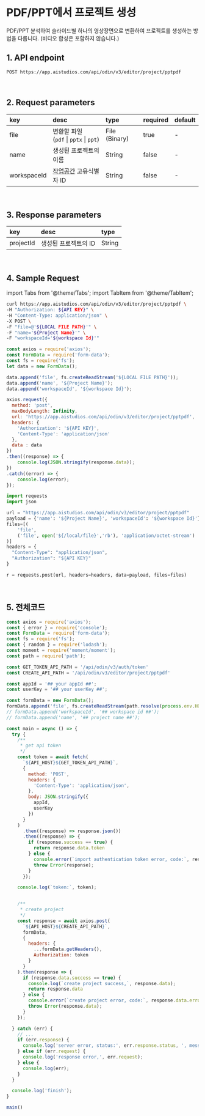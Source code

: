 # PDF/PPT에서 프로젝트 생성
PDF/PPT 분석하여 슬라이드별 하나의 영상장면으로 변환하여 프로젝트를 생성하는 방법을 다룹니다. (비디오 합성은 포함하지 않습니다.)
<br/>

## 1. API endpoint
```http
POST https://app.aistudios.com/api/odin/v3/editor/project/pptpdf
```
<br/>

## 2. Request parameters
| key | desc | type | required | default |
| :--- | :--- | :--- | :--- | :--- |
| file | 변환할 파일<br />(`pdf` \| `pptx` \| `ppt`) | File (Binary) | true | - |
| name | 생성된 프로젝트의 이름 | String | false | - |
| workspaceId | [작업공간](./workspaces) 고유식별자 ID | String | false | - |
<br/>

## 3. Response parameters
| key | desc | type |
| :--- | :--- | :--- |
| projectId | 생성된 프로젝트의 ID | String |
<br/>

## 4. Sample Request
import Tabs from '@theme/Tabs';
import TabItem from '@theme/TabItem';

<Tabs>
<TabItem value="curl" label="cURL">

```bash
curl https://app.aistudios.com/api/odin/v3/editor/project/pptpdf \
-H "Authorization: ${API KEY}" \
-H "Content-Type: application/json" \
-X POST \
-F "file=@'${LOCAL FILE PATH}'" \
-F "name='${Project Name}'" \
-F "workspaceId='${workspace Id}'"
```

</TabItem>
<TabItem value="js" label="Node.js">

```js
const axios = require('axios');
const FormData = require('form-data');
const fs = require('fs');
let data = new FormData();

data.append('file', fs.createReadStream('${LOCAL FILE PATH}'));
data.append('name', '${Project Name}');
data.append('workspaceId', '${workspace Id}');

axios.request({
  method: 'post',
  maxBodyLength: Infinity,
  url: 'https://app.aistudios.com/api/odin/v3/editor/project/pptpdf',
  headers: {
    'Authorization': '${API KEY}',
    'Content-Type': 'application/json'
  },
  data : data
})
.then((response) => {
    console.log(JSON.stringify(response.data));
})
.catch((error) => {
    console.log(error);
});
```

</TabItem>
<TabItem value="py" label="Python">

```py
import requests
import json

url = "https://app.aistudios.com/api/odin/v3/editor/project/pptpdf"
payload = {'name': '${Project Name}', 'workspaceId': '${workspace Id}'}
files=[(
    'file',
    ('file', open('${/local/file}','rb'), 'application/octet-stream')
)]
headers = {
  "Content-Type": "application/json",
  "Authorization": "${API KEY}"
}

r = requests.post(url, headers=headers, data=payload, files=files)
```

</TabItem>
</Tabs>

<br />

## 5. 전체코드
```javascript
const axios = require('axios');
const { error } = require('console');
const FormData = require('form-data');
const fs = require('fs');
const { random } = require('lodash');
const moment = require('moment/moment');
const path = require('path');

const GET_TOKEN_API_PATH = '/api/odin/v3/auth/token'
const CREATE_API_PATH = '/api/odin/v3/editor/project/pptpdf'

const appId = '## your appId ##';
const userKey = '## your userKey ##';

const formData = new FormData();
formData.append('file', fs.createReadStream(path.resolve(process.env.HOME, '## Local file path ##')));
// formData.append('workspaceId', '## workspace id ##');
// formData.append('name', '## project name ##');

const main = async () => {
  try {
    /**
     * get api token
     */
    const token = await fetch(
      `${API_HOST}${GET_TOKEN_API_PATH}`,
      {
        method: 'POST',
        headers: {
          'Content-Type': 'application/json',
        },
        body: JSON.stringify({
          appId,
          userKey
        })
      }
    )
      .then((response) => response.json())
      .then((response) => {
        if (response.success == true) {
          return response.data.token
        } else {
          console.error(`import authentication token error, code:`, response.error.code, `, msg:`, response.error.msg);
          throw Error(response);
        }
      });

    console.log(`token:`, token);


    /**
     * create project
     */
    const response = await axios.post(
      `${API_HOST}${CREATE_API_PATH}`,
      formData,
      {
        headers: {
          ...formData.getHeaders(),
          Authorization: token
        }
      }
    ).then(response => {
      if (response.data.success == true) {
        console.log(`create project success,`, response.data);
        return response.data
      } else {
        console.error(`create project error, code:`, response.data.error.code, `, msg:`, response.data.error.msg);
        throw Error(response.data);
      }
    });

  } catch (err) {
    // ...
    if (err.response) {
      console.log('server error, status:', err.response.status, ', message', err.response.data);
    } else if (err.request) {
      console.log('response error,', err.request);
    } else {
      console.log(err);
    }
  }

  console.log('finish');
}

main()
```